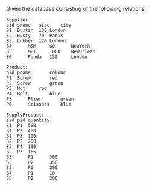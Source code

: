 Given the database consisting of the following relations:

    Supplier:
    sid	sname	size	city
    S1	Dustin	100	London
    S2	Rusty	70	Paris
    S3	Lubber	120	London
    S4      M&M     60      NewYork
    S5      MBI     1000    NewOrlean
    S6      Panda   150     London
    
    Product:
    pid	pname	    colour
    P1	Screw	    red
    P2	Screw	    green
    P3	Nut	    red
    P4	Bolt	    blue
    P5      Plier       green
    P6      Scissors    blue
    
    SupplyProduct:
    sid	pid	quantity
    S1	P1	500
    S1	P2	400
    S1	P3	100
    S2	P2	200
    S3	P4	100
    S2	P3	155
    S3      P1      300
    S3      P2      350
    S3      P6      200
    S4      P1      10
    S5      P2      200
